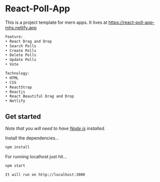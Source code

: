 # React-Poll-App

This is a project template for mern apps. It lives at https://react-poll-app-mhs.netlify.app

```bash
Feature:
• React Drag and Drop
• Search Polls
• Create Polls
• Delete Polls
• Update Polls
• Vote

Technology:
• HTML
• CSS
• ReactStrap
• Reactjs
• React Beautiful Drag and Drop
• Netlify
```

## Get started

*Note that you will need to have [Node.js](https://nodejs.org) installed.*

Install the dependencies...
```bash
npm install
```

For running localhost just hit...
```bash
npm start
```

```bash
It will run on http://localhost:3000
```